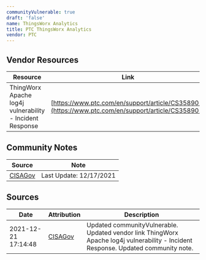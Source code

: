 ```yaml
---
communityVulnerable: true
draft: 'false'
name: ThingsWorx Analytics
title: PTC ThingsWorx Analytics
vendor: PTC
---
```


## Vendor Resources
| Resource | Link |
| --- | --- |
| ThingWorx Apache log4j vulnerability - Incident Response | [https://www.ptc.com/en/support/article/CS358901](https://www.ptc.com/en/support/article/CS358901) |


## Community Notes
| Source | Note |
| --- | --- |
| [CISAGov](https://raw.githubusercontent.com/cisagov/log4j-affected-db/develop/README.md) | Last Update: 12/17/2021 |

## Sources
| Date | Attribution | Description |
| --- | --- | --- |
| 2021-12-21 17:14:48 | [CISAGov](https://raw.githubusercontent.com/cisagov/log4j-affected-db/develop/README.md) | Updated communityVulnerable. Updated vendor link ThingWorx Apache log4j vulnerability - Incident Response. Updated community note.  |
